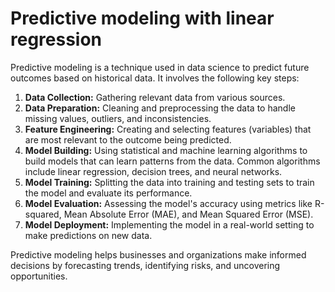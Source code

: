 # Predictive modeling with linear regression 
Predictive modeling is a technique used in data science to predict future outcomes based on historical data. It involves the following key steps:

1. **Data Collection:** Gathering relevant data from various sources.
2. **Data Preparation:** Cleaning and preprocessing the data to handle missing values, outliers, and inconsistencies.
3. **Feature Engineering:** Creating and selecting features (variables) that are most relevant to the outcome being predicted.
4. **Model Building:** Using statistical and machine learning algorithms to build models that can learn patterns from the data. Common algorithms include linear regression, decision trees, and neural networks.
5. **Model Training:** Splitting the data into training and testing sets to train the model and evaluate its performance.
6. **Model Evaluation:** Assessing the model's accuracy using metrics like R-squared, Mean Absolute Error (MAE), and Mean Squared Error (MSE).
7. **Model Deployment:** Implementing the model in a real-world setting to make predictions on new data.

Predictive modeling helps businesses and organizations make informed decisions by forecasting trends, identifying risks, and uncovering opportunities.
